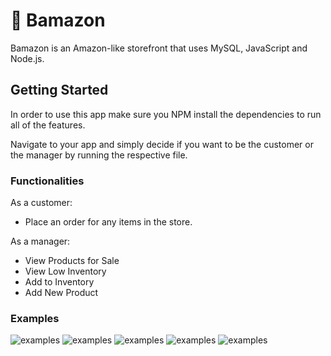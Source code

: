 # :department_store: Bamazon

Bamazon is an Amazon-like storefront that uses MySQL, JavaScript and Node.js.

## Getting Started

In order to use this app make sure you NPM install the dependencies to run all of the features. 

Navigate to your app and simply decide if you want to be the customer or the manager by running the respective file.

### Functionalities

As a customer:

* Place an order for any items in the store.

As a manager:

* View Products for Sale
* View Low Inventory
* Add to Inventory
* Add New Product

### Examples

![examples](https://user-images.githubusercontent.com/45830707/59557468-5a531380-8f8f-11e9-9f53-2835ae95251b.PNG)
![examples](https://user-images.githubusercontent.com/45830707/59557471-6fc83d80-8f8f-11e9-8028-977bda2349ad.PNG)
![examples](https://user-images.githubusercontent.com/45830707/59557477-853d6780-8f8f-11e9-9506-f2812715c6d2.PNG)
![examples](https://user-images.githubusercontent.com/45830707/59557478-879fc180-8f8f-11e9-819d-b341075be5d6.PNG)
![examples](https://user-images.githubusercontent.com/45830707/59557479-8a021b80-8f8f-11e9-8a60-d8de1d124aff.PNG)
